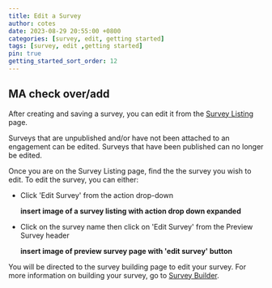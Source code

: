 ```yaml
---
title: Edit a Survey
author: cotes
date: 2023-08-29 20:55:00 +0800
categories: [survey, edit, getting started]
tags: [survey, edit ,getting started]
pin: true
getting_started_sort_order: 12
---
```


## MA check over/add

After creating and saving a survey, you can edit it from the [Survey Listing](/met-guide/posts/survey-listing/) page.

Surveys that are unpublished and/or have not been attached to an engagement can be edited. Surveys that have been published can no longer be edited. 

Once you are on the Survey Listing page, find the the survey you wish to edit. To edit the survey, you can either:
- Click 'Edit Survey' from the action drop-down

  **insert image of a survey listing with action drop down expanded**
  
- Click on the survey name then click on 'Edit Survey' from the Preview Survey header

  **insert image of preview survey page with 'edit survey' button**  

You will be directed to the survey building page to edit your survey. For more information on building your survey, go to [Survey Builder](/met-guide/posts/survey-builder/).


